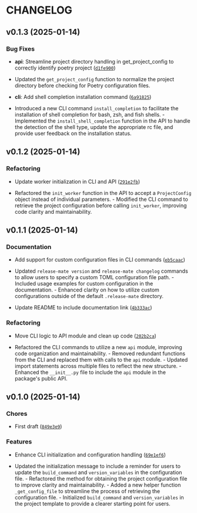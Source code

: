 # CHANGELOG


## v0.1.3 (2025-01-14)

### Bug Fixes

- **api**: Streamline project directory handling in get_project_config to correctly identify poetry
  project
  ([`d1fe900`](https://github.com/leninkhaidem/release-mate/commit/d1fe900194c153a164022e7e46851cbc903f8ae9))

- Updated the `get_project_config` function to normalize the project directory before checking for
  Poetry configuration files.

- **cli**: Add shell completion installation command
  ([`6a91825`](https://github.com/leninkhaidem/release-mate/commit/6a91825cdeae041db7de903eb83b37162a7d7f2f))

- Introduced a new CLI command `install_completion` to facilitate the installation of shell
  completion for bash, zsh, and fish shells. - Implemented the `install_shell_completion` function
  in the API to handle the detection of the shell type, update the appropriate rc file, and provide
  user feedback on the installation status.


## v0.1.2 (2025-01-14)

### Refactoring

- Update worker initialization in CLI and API
  ([`291e2fb`](https://github.com/leninkhaidem/release-mate/commit/291e2fb8f6cc7f7812157ddf0a23a4a7c3a47fae))

- Refactored the `init_worker` function in the API to accept a `ProjectConfig` object instead of
  individual parameters. - Modified the CLI command to retrieve the project configuration before
  calling `init_worker`, improving code clarity and maintainability.


## v0.1.1 (2025-01-14)

### Documentation

- Add support for custom configuration files in CLI commands
  ([`eb5caac`](https://github.com/leninkhaidem/release-mate/commit/eb5caacdd62eb3ed04740f4fdb097d47f0e69b1f))

- Updated `release-mate version` and `release-mate changelog` commands to allow users to specify a
  custom TOML configuration file path. - Included usage examples for custom configuration in the
  documentation. - Enhanced clarity on how to utilize custom configurations outside of the default
  `.release-mate` directory.

- Update README to include documentation link
  ([`4b333ac`](https://github.com/leninkhaidem/release-mate/commit/4b333ac3ec8eefbaa8b4d73d0bec6cc192d656a8))

### Refactoring

- Move CLI logic to API module and clean up code
  ([`202b2ca`](https://github.com/leninkhaidem/release-mate/commit/202b2ca4571d1e404d864bc27efca22a584f7460))

- Refactored the CLI commands to utilize a new `api` module, improving code organization and
  maintainability. - Removed redundant functions from the CLI and replaced them with calls to the
  `api` module. - Updated import statements across multiple files to reflect the new structure. -
  Enhanced the `__init__.py` file to include the `api` module in the package's public API.


## v0.1.0 (2025-01-14)

### Chores

- First draft
  ([`849e3e9`](https://github.com/leninkhaidem/release-mate/commit/849e3e931df7d14c6764508efd829fa21d227b4e))

### Features

- Enhance CLI initialization and configuration handling
  ([`69e1ef6`](https://github.com/leninkhaidem/release-mate/commit/69e1ef6ea04896f704f4d8929f81fdd127f2708f))

- Updated the initialization message to include a reminder for users to update the `build_command`
  and `version_variables` in the configuration file. - Refactored the method for obtaining the
  project configuration file to improve clarity and maintainability. - Added a new helper function
  `_get_config_file` to streamline the process of retrieving the configuration file. - Initialized
  `build_command` and `version_variables` in the project template to provide a clearer starting
  point for users.
